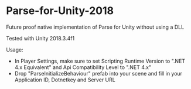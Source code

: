 # Parse-for-Unity-2018
Future proof native implementation of Parse for Unity without using a DLL

Tested with Unity 2018.3.4f1

Usage:

- In Player Settings, make sure to set Scripting Runtime Version to ".NET 4.x Equivalent" and Api Compatibility Level to ".NET 4.x"
- Drop "ParseInitializeBehaviour" prefab into your scene and fill in your Application ID, Dotnetkey and Server URL
